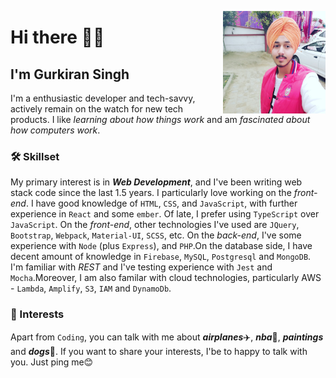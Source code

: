 <a href="https://www.linkedin.com/in/gksk/"><img align="right" src="./mypicture.jpg" height="164px"/></a>

# Hi there 👋🏼

## I'm Gurkiran Singh

I'm a enthusiastic developer and tech-savvy, actively remain on the watch for new tech products. I like _learning about how things work_ and am _fascinated about how computers work_.

### 🛠 Skillset

My primary interest is in _**Web Development**_, and I've been writing web stack code since the last 1.5 years. I particularly love working on the _front-end_. I have good knowledge of `HTML`, `CSS`, and `JavaScript`, with further experience in `React` and some `ember`. Of late, I prefer using `TypeScript` over `JavaScript`. On the _front-end_, other technologies I've used are `JQuery`, `Bootstrap`, `Webpack`, `Material-UI`, `SCSS`, etc. On the _back-end_, I've some experience with `Node` (plus `Express`), and `PHP`.On the database side, I have decent amount of knowledge in `Firebase`, `MySQL`, `Postgresql` and `MongoDB`. I'm familiar with _REST_ and I've testing experience with `Jest` and `Mocha`.Moreover, I am also familar with cloud technologies, particularly AWS -  `Lambda`, `Amplify`, `S3`, `IAM` and `DynamoDb`.

### 🌱 Interests

Apart from `Coding`, you can talk with me about _**airplanes**_:airplane:, _**nba**_:basketball:, _**paintings**_ and _**dogs**_:dog:. If you want to share your interests, I'be to happy to talk with you. Just ping me:blush:

[//]: # (### 🔭 Working on ...)

[//]: # (I'm currently contributing in [_**Grommet**_]https://github.com/grommet/grommet/ which is `React` based design system for the UI made using the Storybook. The goal is to take on the challenges encountered due to the original architecture, and build a more robust and reliable application, from the ground up. I also have plans to undertake the development of a _**Physics World**_ simulating _Dynamics_, to aid high school students.)

[//]: # (### 📚 Learning ...)

[//]: # (I've started learning the `Rust` programming language and `Web Assembly` paraphernalia. Lately, I've been inquisitive about architecture of software and systems. I'm reading a book titled _"Linux Kernel Development"_ by _Robert Love_. I want to dive into embedded systems programming soon.)
